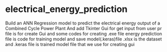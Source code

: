 # electrical_energy_prediction
Build an ANN Regression model to predict the electrical energy output of a Combined Cycle Power Plant And add Tkinter Gui for get input from user
pr file is for create Gui and some codes for creating .exe file
energy prediction file is code for training model and save model(.keras)file
.xlsx is the dataset 
and .keras file is trained model file that we use for creating gui

